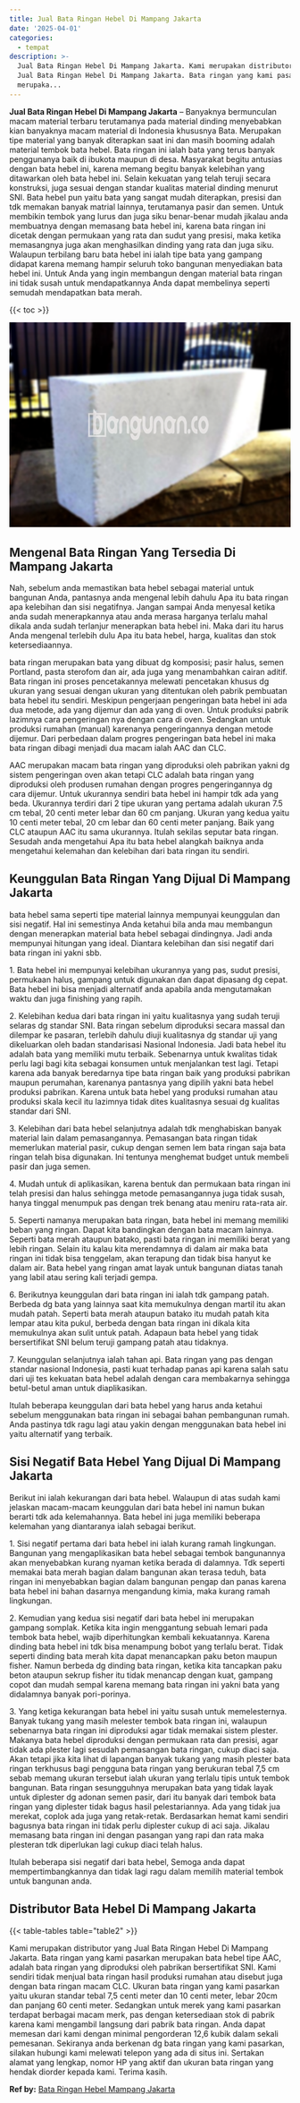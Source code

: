```yaml
---
title: Jual Bata Ringan Hebel Di Mampang Jakarta
date: '2025-04-01'
categories:
  - tempat
description: >-
  Jual Bata Ringan Hebel Di Mampang Jakarta. Kami merupakan distributor yang
  Jual Bata Ringan Hebel Di Mampang Jakarta. Bata ringan yang kami pasarkan
  merupaka...
---
```


**Jual Bata Ringan Hebel Di Mampang Jakarta** – Banyaknya bermunculan macam material terbaru terutamanya pada material dinding menyebabkan kian banyaknya macam material di Indonesia khususnya Bata. Merupakan tipe material yang banyak diterapkan saat ini dan masih booming adalah material tembok bata hebel. Bata ringan ini ialah bata yang terus banyak penggunanya baik di ibukota maupun di desa. Masyarakat begitu antusias dengan bata hebel ini, karena memang begitu banyak kelebihan yang ditawarkan oleh bata hebel ini. Selain kekuatan yang telah teruji secara konstruksi, juga sesuai dengan standar kualitas material dinding menurut SNI. Bata hebel pun yaitu bata yang sangat mudah diterapkan, presisi dan tdk memakan banyak matrial lainnya, terutamanya pasir dan semen. Untuk membikin tembok yang lurus dan juga siku benar-benar mudah jikalau anda membuatnya dengan memasang bata hebel ini, karena bata ringan ini dicetak dengan permukaan yang rata dan sudut yang presisi, maka ketika memasangnya juga akan menghasilkan dinding yang rata dan juga siku. Walaupun terbilang baru bata hebel ini ialah tipe bata yang gampang didapat karena memang hampir seluruh toko bangunan menyediakan bata hebel ini. Untuk Anda yang ingin membangun dengan material bata ringan ini tidak susah untuk mendapatkannya Anda dapat membelinya seperti semudah mendapatkan bata merah.

{{< toc >}}

![Jual Bata Ringan Hebel Di Mampang Jakarta](/images/jual-hebel-murah-09.png)

## Mengenal Bata Ringan Yang Tersedia Di Mampang Jakarta

Nah, sebelum anda memastikan bata hebel sebagai material untuk bangunan Anda, pantasnya anda mengenal lebih dahulu Apa itu bata ringan apa kelebihan dan sisi negatifnya. Jangan sampai Anda menyesal ketika anda sudah menerapkannya atau anda merasa harganya terlalu mahal dikala anda sudah terlanjur menerapkan bata hebel ini. Maka dari itu harus Anda mengenal terlebih dulu Apa itu bata hebel, harga, kualitas dan stok ketersediaannya.

bata ringan merupakan bata yang dibuat dg komposisi; pasir halus, semen Portland, pasta sterofom dan air, ada juga yang menambahkan cairan aditif. Bata ringan ini proses pencetakannya melewati pencetakan khusus dg ukuran yang sesuai dengan ukuran yang ditentukan oleh pabrik pembuatan bata hebel itu sendiri. Meskipun pengerjaan pengeringan bata hebel ini ada dua metode, ada yang dijemur dan ada yang di oven. Untuk produksi pabrik lazimnya cara pengeringan nya dengan cara di oven. Sedangkan untuk produksi rumahan (manual) karenanya pengeringannya dengan metode dijemur. Dari perbedaan dalam progres pengeringan bata hebel ini maka bata ringan dibagi menjadi dua macam ialah AAC dan CLC.

AAC merupakan macam bata ringan yang diproduksi oleh pabrikan yakni dg sistem pengeringan oven akan tetapi CLC adalah bata ringan yang diproduksi oleh produsen rumahan dengan progres pengeringannya dg cara dijemur. Untuk ukurannya sendiri bata hebel ini hampir tdk ada yang beda. Ukurannya terdiri dari 2 tipe ukuran yang pertama adalah ukuran 7.5 cm tebal, 20 centi meter lebar dan 60 cm panjang. Ukuran yang kedua yaitu 10 centi meter tebal, 20 cm lebar dan 60 centi meter panjang. Baik yang CLC ataupun AAC itu sama ukurannya. Itulah sekilas seputar bata ringan. Sesudah anda mengetahui Apa itu bata hebel alangkah baiknya anda mengetahui kelemahan dan kelebihan dari bata ringan itu sendiri.

## Keunggulan Bata Ringan Yang Dijual Di Mampang Jakarta

bata hebel sama seperti tipe material lainnya mempunyai keunggulan dan sisi negatif. Hal ini semestinya Anda ketahui bila anda mau membangun dengan menerapkan material bata hebel sebagai dindingnya. Jadi anda mempunyai hitungan yang ideal. Diantara kelebihan dan sisi negatif dari bata ringan ini yakni sbb.

1\. Bata hebel ini mempunyai kelebihan ukurannya yang pas, sudut presisi, permukaan halus, gampang untuk digunakan dan dapat dipasang dg cepat. Bata hebel ini bisa menjadi alternatif anda apabila anda mengutamakan waktu dan juga finishing yang rapih.

2\. Kelebihan kedua dari bata ringan ini yaitu kualitasnya yang sudah teruji selaras dg standar SNI. Bata ringan sebelum diproduksi secara massal dan dilempar ke pasaran, terlebih dahulu diuji kualitasnya dg standar uji yang dikeluarkan oleh badan standarisasi Nasional Indonesia. Jadi bata hebel itu adalah bata yang memiliki mutu terbaik. Sebenarnya untuk kwalitas tidak perlu lagi bagi kita sebagai konsumen untuk menjalankan test lagi. Tetapi karena ada banyak beredarnya tipe bata ringan baik yang produksi pabrikan maupun perumahan, karenanya pantasnya yang dipilih yakni bata hebel produksi pabrikan. Karena untuk bata hebel yang produksi rumahan atau produksi skala kecil itu lazimnya tidak dites kualitasnya sesuai dg kualitas standar dari SNI.

3\. Kelebihan dari bata hebel selanjutnya adalah tdk menghabiskan banyak material lain dalam pemasangannya. Pemasangan bata ringan tidak memerlukan material pasir, cukup dengan semen lem bata ringan saja bata ringan telah bisa digunakan. Ini tentunya menghemat budget untuk membeli pasir dan juga semen.

4\. Mudah untuk di aplikasikan, karena bentuk dan permukaan bata ringan ini telah presisi dan halus sehingga metode pemasangannya juga tidak susah, hanya tinggal menumpuk pas dengan trek benang atau meniru rata-rata air.

5\. Seperti namanya merupakan bata ringan, bata hebel ini memang memiliki beban yang ringan. Dapat kita bandingkan dengan bata macam lainnya. Seperti bata merah ataupun batako, pasti bata ringan ini memiliki berat yang lebih ringan. Selain itu kalau kita merendamnya di dalam air maka bata ringan ini tidak bisa tenggelam, akan terapung dan tidak bisa hanyut ke dalam air. Bata hebel yang ringan amat layak untuk bangunan diatas tanah yang labil atau sering kali terjadi gempa.

6\. Berikutnya keunggulan dari bata ringan ini ialah tdk gampang patah. Berbeda dg bata yang lainnya saat kita memukulnya dengan martil itu akan mudah patah. Seperti bata merah ataupun batako itu mudah patah kita lempar atau kita pukul, berbeda dengan bata ringan ini dikala kita memukulnya akan sulit untuk patah. Adapaun bata hebel yang tidak bersertifikat SNI belum teruji gampang patah atau tidaknya.

7\. Keunggulan selanjutnya ialah tahan api. Bata ringan yang pas dengan standar nasional Indonesia, pasti kuat terhadap panas api karena salah satu dari uji tes kekuatan bata hebel adalah dengan cara membakarnya sehingga betul-betul aman untuk diaplikasikan.

Itulah beberapa keunggulan dari bata hebel yang harus anda ketahui sebelum menggunakan bata ringan ini sebagai bahan pembangunan rumah. Anda pastinya tdk ragu lagi atau yakin dengan menggunakan bata hebel ini yaitu alternatif yang terbaik.

## Sisi Negatif Bata Hebel Yang Dijual Di Mampang Jakarta

Berikut ini ialah kekurangan dari bata hebel. Walaupun di atas sudah kami jelaskan macam-macam keunggulan dari bata hebel ini namun bukan berarti tdk ada kelemahannya. Bata hebel ini juga memiliki beberapa kelemahan yang diantaranya ialah sebagai berikut.

1\. Sisi negatif pertama dari bata hebel ini ialah kurang ramah lingkungan. Bangunan yang mengaplikasikan bata hebel sebagai tembok bangunannya akan menyebabkan kurang nyaman ketika berada di dalamnya. Tdk seperti memakai bata merah bagian dalam bangunan akan terasa teduh, bata ringan ini menyebabkan bagian dalam bangunan pengap dan panas karena bata hebel ini bahan dasarnya mengandung kimia, maka kurang ramah lingkungan.

2\. Kemudian yang kedua sisi negatif dari bata hebel ini merupakan gampang somplak. Ketika kita ingin menggantung sebuah lemari pada tembok bata hebel, wajib diperhitungkan kembali kekuatannya. Karena dinding bata hebel ini tdk bisa menampung bobot yang terlalu berat. Tidak seperti dinding bata merah kita dapat menancapkan paku beton maupun fisher. Namun berbeda dg dinding bata ringan, ketika kita tancapkan paku beton ataupun sekrup fisher itu tidak menancap dengan kuat, gampang copot dan mudah sempal karena memang bata ringan ini yakni bata yang didalamnya banyak pori-porinya.

3\. Yang ketiga kekurangan bata hebel ini yaitu susah untuk memelesternya. Banyak tukang yang masih melester tembok bata ringan ini, walaupun sebenarnya bata ringan ini diproduksi agar tidak memakai sistem plester. Makanya bata hebel diproduksi dengan permukaan rata dan presisi, agar tidak ada plester lagi sesudah pemasangan bata ringan, cukup diaci saja. Akan tetapi jika kita lihat di lapangan banyak tukang yang masih plester bata ringan terkhusus bagi pengguna bata ringan yang berukuran tebal 7,5 cm sebab memang ukuran tersebut ialah ukuran yang terlalu tipis untuk tembok bangunan. Bata ringan sesungguhnya merupakan bata yang tidak layak untuk diplester dg adonan semen pasir, dari itu banyak dari tembok bata ringan yang diplester tidak bagus hasil pelestariannya. Ada yang tidak jua merekat, coplok ada juga yang retak-retak. Berdasarkan hemat kami sendiri bagusnya bata ringan ini tidak perlu diplester cukup di aci saja. Jikalau memasang bata ringan ini dengan pasangan yang rapi dan rata maka plesteran tdk diperlukan lagi cukup diaci telah halus.

Itulah beberapa sisi negatif dari bata hebel, Semoga anda dapat mempertimbangkannya dan tidak lagi ragu dalam memilih material tembok untuk bangunan anda.

## Distributor Bata Hebel Di Mampang Jakarta

{{< table-tables table="table2" >}}

Kami merupakan distributor yang Jual Bata Ringan Hebel Di Mampang Jakarta. Bata ringan yang kami pasarkan merupakan bata hebel tipe AAC, adalah bata ringan yang diproduksi oleh pabrikan bersertifikat SNI. Kami sendiri tidak menjual bata ringan hasil produksi rumahan atau disebut juga dengan bata ringan macam CLC. Ukuran bata ringan yang kami pasarkan yaitu ukuran standar tebal 7,5 centi meter dan 10 centi meter, lebar 20cm dan panjang 60 centi meter. Sedangkan untuk merek yang kami pasarkan terdapat berbagai macam merk, pas dengan ketersediaan stok di pabrik karena kami mengambil langsung dari pabrik bata ringan. Anda dapat memesan dari kami dengan minimal pengorderan 12,6 kubik dalam sekali pemesanan. Sekiranya anda berkenan dg bata ringan yang kami pasarkan, silakan hubungi kami melewati telepon yang ada di situs ini. Sertakan alamat yang lengkap, nomor HP yang aktif dan ukuran bata ringan yang hendak diorder kepada kami. Terima kasih.

**Ref by:** [Bata Ringan Hebel Mampang Jakarta](https://id.wikipedia.org/wiki/Bata)
